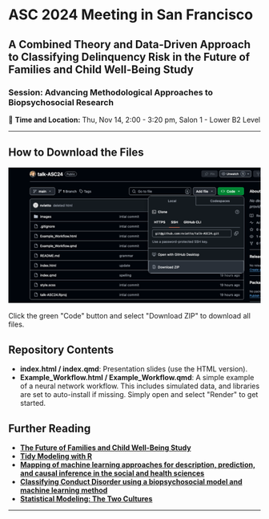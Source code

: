 # ASC 2024 Meeting in San Francisco  

## A Combined Theory and Data-Driven Approach to Classifying Delinquency Risk in the Future of Families and Child Well-Being Study  

### Session: Advancing Methodological Approaches to Biopsychosocial Research  

📍 **Time and Location:** Thu, Nov 14, 2:00 - 3:20 pm, Salon 1 - Lower B2 Level  

---

## How to Download the Files

![Download Instructions](images/dlex.png)

Click the green "Code" button and select "Download ZIP" to download all files.

## Repository Contents

- **index.html / index.qmd**: Presentation slides (use the HTML version).
- **Example_Workflow.html / Example_Workflow.qmd**: A simple example of a neural network workflow. This includes simulated data, and libraries are set to auto-install if missing. Simply open and select "Render" to get started.


## Further Reading

- **[The Future of Families and Child Well-Being Study](https://ffcws.princeton.edu/)**   
- **[Tidy Modeling with R](https://www.tmwr.org/)**   
- **[Mapping of machine learning approaches for description, prediction, and causal inference in the social and health sciences](https://www.science.org/doi/10.1126/sciadv.abk1942)**    
- **[Classifying Conduct Disorder using a biopsychosocial model and machine learning method](https://pmc.ncbi.nlm.nih.gov/articles/PMC9393206/)**  
- **[Statistical Modeling: The Two Cultures](https://www2.math.uu.se/~thulin/mm/breiman.pdf)**

--- 
